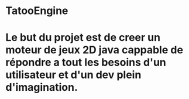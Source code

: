 # TatooEngine
# Le but du projet est de creer un moteur de jeux 2D java cappable de répondre a tout les besoins d'un utilisateur et d'un dev plein d'imagination.
